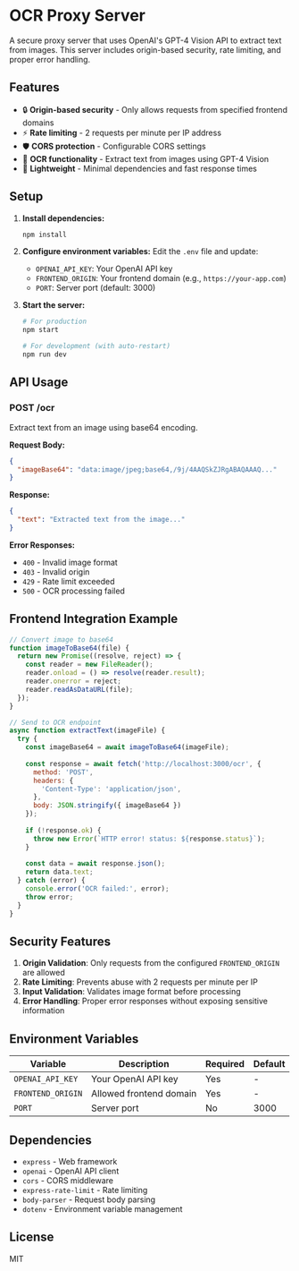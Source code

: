 # OCR Proxy Server

A secure proxy server that uses OpenAI's GPT-4 Vision API to extract text from images. This server includes origin-based security, rate limiting, and proper error handling.

## Features

- 🔒 **Origin-based security** - Only allows requests from specified frontend domains
- ⚡ **Rate limiting** - 2 requests per minute per IP address
- 🛡️ **CORS protection** - Configurable CORS settings
- 📝 **OCR functionality** - Extract text from images using GPT-4 Vision
- 🚀 **Lightweight** - Minimal dependencies and fast response times

## Setup

1. **Install dependencies:**
   ```bash
   npm install
   ```

2. **Configure environment variables:**
   Edit the `.env` file and update:
   - `OPENAI_API_KEY`: Your OpenAI API key
   - `FRONTEND_ORIGIN`: Your frontend domain (e.g., `https://your-app.com`)
   - `PORT`: Server port (default: 3000)

3. **Start the server:**
   ```bash
   # For production
   npm start
   
   # For development (with auto-restart)
   npm run dev
   ```

## API Usage

### POST /ocr

Extract text from an image using base64 encoding.

**Request Body:**
```json
{
  "imageBase64": "data:image/jpeg;base64,/9j/4AAQSkZJRgABAQAAAQ..."
}
```

**Response:**
```json
{
  "text": "Extracted text from the image..."
}
```

**Error Responses:**
- `400` - Invalid image format
- `403` - Invalid origin
- `429` - Rate limit exceeded
- `500` - OCR processing failed

## Frontend Integration Example

```javascript
// Convert image to base64
function imageToBase64(file) {
  return new Promise((resolve, reject) => {
    const reader = new FileReader();
    reader.onload = () => resolve(reader.result);
    reader.onerror = reject;
    reader.readAsDataURL(file);
  });
}

// Send to OCR endpoint
async function extractText(imageFile) {
  try {
    const imageBase64 = await imageToBase64(imageFile);
    
    const response = await fetch('http://localhost:3000/ocr', {
      method: 'POST',
      headers: {
        'Content-Type': 'application/json',
      },
      body: JSON.stringify({ imageBase64 })
    });
    
    if (!response.ok) {
      throw new Error(`HTTP error! status: ${response.status}`);
    }
    
    const data = await response.json();
    return data.text;
  } catch (error) {
    console.error('OCR failed:', error);
    throw error;
  }
}
```

## Security Features

1. **Origin Validation**: Only requests from the configured `FRONTEND_ORIGIN` are allowed
2. **Rate Limiting**: Prevents abuse with 2 requests per minute per IP
3. **Input Validation**: Validates image format before processing
4. **Error Handling**: Proper error responses without exposing sensitive information

## Environment Variables

| Variable | Description | Required | Default |
|----------|-------------|----------|---------|
| `OPENAI_API_KEY` | Your OpenAI API key | Yes | - |
| `FRONTEND_ORIGIN` | Allowed frontend domain | Yes | - |
| `PORT` | Server port | No | 3000 |

## Dependencies

- `express` - Web framework
- `openai` - OpenAI API client
- `cors` - CORS middleware
- `express-rate-limit` - Rate limiting
- `body-parser` - Request body parsing
- `dotenv` - Environment variable management

## License

MIT 